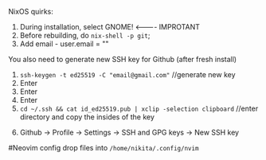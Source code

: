 NixOS quirks:

1. During installation, select GNOME! <---- IMPROTANT
2. Before rebuilding, do `nix-shell -p git`;
3. Add email - user.email = "<YOUR-EMAIL>"

You also need to generate new SSH key for Github (after fresh install)

1. `ssh-keygen -t ed25519 -C "email@gmail.com"` //generate new key
2. Enter
3. Enter
4. Enter
5. `cd ~/.ssh && cat id_ed25519.pub | xclip -selection clipboard` //enter directory and copy the insides of the key

6) Github -> Profile -> Settings -> SSH and GPG keys -> New SSH key

#Neovim config
drop files into `/home/nikita/.config/nvim`

